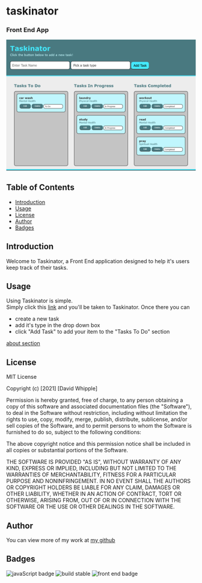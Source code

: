 # taskinator

### Front End App

![app screenshot](./assets/images/app-screenshot/app-screenshot.png)

## Table of Contents

- [Introduction](#introduction)
- [Usage](#usage)
- [License](#license)
- [Author](#author)
- [Badges](#badges)

## Introduction

Welcome to Taskinator, a Front End application designed to help it's users keep track of their tasks.

## Usage

Using Taskinator is simple. <br>
Simply click this [link](https://d-whipp.github.io/taskinator/) and you'll be taken to Taskinator. Once there you can <br>

- create a new task
- add it's type in the drop down box
- click "Add Task" to add your item to the "Tasks To Do" section
  <br>

[about section](./assets/images/app-screenshot/about-section.png)

## License

MIT License

Copyright (c) [2021] [David Whipple]

Permission is hereby granted, free of charge, to any person obtaining a copy
of this software and associated documentation files (the "Software"), to deal
in the Software without restriction, including without limitation the rights
to use, copy, modify, merge, publish, distribute, sublicense, and/or sell
copies of the Software, and to permit persons to whom the Software is
furnished to do so, subject to the following conditions:

The above copyright notice and this permission notice shall be included in all
copies or substantial portions of the Software.

THE SOFTWARE IS PROVIDED "AS IS", WITHOUT WARRANTY OF ANY KIND, EXPRESS OR
IMPLIED, INCLUDING BUT NOT LIMITED TO THE WARRANTIES OF MERCHANTABILITY,
FITNESS FOR A PARTICULAR PURPOSE AND NONINFRINGEMENT. IN NO EVENT SHALL THE
AUTHORS OR COPYRIGHT HOLDERS BE LIABLE FOR ANY CLAIM, DAMAGES OR OTHER
LIABILITY, WHETHER IN AN ACTION OF CONTRACT, TORT OR OTHERWISE, ARISING FROM,
OUT OF OR IN CONNECTION WITH THE SOFTWARE OR THE USE OR OTHER DEALINGS IN THE
SOFTWARE.

## Author

You can view more of my work at [my github](https://github.com/D-Whipp)

## Badges

![javaScript badge](https://img.shields.io/badge/language-javascript-blue)
![build stable](https://img.shields.io/badge/build-stable-blue)
![front end badge](https://img.shields.io/badge/development-front%20end-blue)
